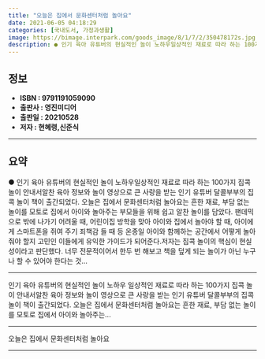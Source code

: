 ```yaml
---
title: "오늘은 집에서 문화센터처럼 놀아요"
date: 2021-06-05 04:18:29
categories: [국내도서, 가정과생활]
image: https://bimage.interpark.com/goods_image/8/1/7/2/350478172s.jpg
description: ● 인기 육아 유튜버의 현실적인 놀이 노하우일상적인 재료로 따라 하는 100가지 집콕 놀이 안내서알찬 육아 정보와 놀이 영상으로 큰 사랑을 받는 인기 유튜버 달콜부부의 집콕 놀이 책이 출간되었다. 오늘은 집에서 문화센터처럼 놀아요는 흔한 재료, 부담 없는 놀이를 모토로 집에서 아이와
---
```


## **정보**

- **ISBN : 9791191059090**
- **출판사 : 영진미디어**
- **출판일 : 20210528**
- **저자 : 현혜령,신준식**

------



## **요약**

●  인기 육아 유튜버의 현실적인 놀이 노하우일상적인 재료로 따라 하는 100가지 집콕 놀이 안내서알찬 육아 정보와 놀이 영상으로 큰 사랑을 받는 인기 유튜버 달콜부부의 집콕 놀이 책이 출간되었다. 오늘은 집에서 문화센터처럼 놀아요는 흔한 재료, 부담 없는 놀이를 모토로 집에서 아이와 놀아주는 부모들을 위해 쉽고 알찬 놀이를 담았다. 팬데믹으로 밖에 나가기 어려울 때, 어린이집 방학을 맞아 아이와 집에서 놀아야 할 때, 아이에게 스마트폰을 쥐여 주기 죄책감 들 때 등 온종일 아이와 함께하는 공간에서 어떻게 놀아줘야 할지 고민인 이들에게 유익한 가이드가 되어준다.저자는 집콕 놀이의 핵심이 현실성이라고 판단했다. 너무 전문적이어서 한두 번 해보고 책을 덮게 되는 놀이가 아닌 누구나 할 수 있어야 한다는 것...

------

인기 육아 유튜버의 현실적인 놀이 노하우
일상적인 재료로 따라 하는 100가지 집콕 놀이 안내서알찬 육아 정보와 놀이 영상으로 큰 사랑을 받는 인기 유튜버 달콜부부의 집콕 놀이 책이 출간되었다. 오늘은 집에서 문화센터처럼 놀아요는 흔한 재료, 부담 없는 놀이를 모토로 집에서 아이와 놀아주는... 

------


오늘은 집에서 문화센터처럼 놀아요 

------


